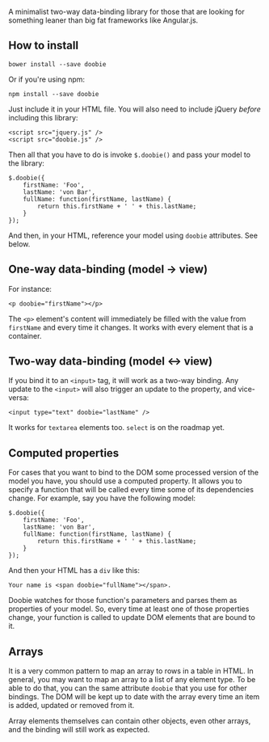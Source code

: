 
A minimalist two-way data-binding library for those that are looking for something leaner than big fat frameworks like 
Angular.js.

## How to install

    bower install --save doobie

Or if you're using npm:

    npm install --save doobie

Just include it in your HTML file. You will also need to include jQuery *before* including this library:

    <script src="jquery.js" />
    <script src="doobie.js" />

Then all that you have to do is invoke `$.doobie()` and pass your model to the library:

    $.doobie({
        firstName: 'Foo',
        lastName: 'von Bar',
        fullName: function(firstName, lastName) {
            return this.firstName + ' ' + this.lastName;
        }
    });

And then, in your HTML, reference your model using `doobie` attributes. See below. 

## One-way data-binding (model -> view)

For instance:

    <p doobie="firstName"></p>

The `<p>` element's content will immediately be filled with the value from `firstName` and every time it changes. It 
works with every element that is a container.

## Two-way data-binding (model <-> view)

If you bind it to an `<input>` tag, it will work as a two-way binding. Any update to the `<input>` will also trigger 
an update to the property, and vice-versa:

    <input type="text" doobie="lastName" />

It works for `textarea` elements too. `select` is on the roadmap yet.

## Computed properties

For cases that you want to bind to the DOM some processed version of the model you have, you should use a computed 
property. It allows you to specify a function that will be called every time some of its dependencies change. For 
example, say you have the following model:

    $.doobie({
        firstName: 'Foo',
        lastName: 'von Bar',
        fullName: function(firstName, lastName) {
            return this.firstName + ' ' + this.lastName;
        }
    });

And then your HTML has a `div` like this:
 
    Your name is <span doobie="fullName"></span>.

Doobie watches for those function's parameters and parses them as properties of your model. So, every time at least 
one of those properties change, your function is called to update DOM elements that are bound to it.

## Arrays

It is a very common pattern to map an array to rows in a table in HTML. In general, you may want to map an array to a
 list of any element type. To be able to do that, you can the same attribute `doobie` that you use for other bindings.
 The DOM will be kept up to date with the array every time an item is added, updated or removed from it.

Array elements themselves can contain other objects, even other arrays, and the binding will still work as expected.
